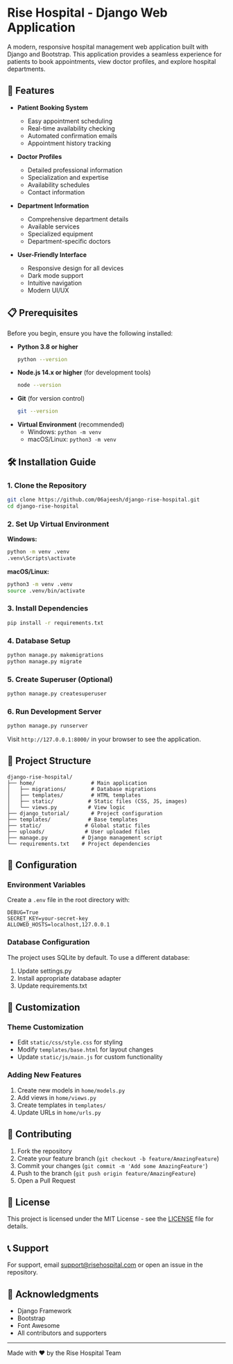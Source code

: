 # Rise Hospital - Django Web Application

A modern, responsive hospital management web application built with Django and Bootstrap. This application provides a seamless experience for patients to book appointments, view doctor profiles, and explore hospital departments.

## 🚀 Features

- **Patient Booking System**
  - Easy appointment scheduling
  - Real-time availability checking
  - Automated confirmation emails
  - Appointment history tracking

- **Doctor Profiles**
  - Detailed professional information
  - Specialization and expertise
  - Availability schedules
  - Contact information

- **Department Information**
  - Comprehensive department details
  - Available services
  - Specialized equipment
  - Department-specific doctors

- **User-Friendly Interface**
  - Responsive design for all devices
  - Dark mode support
  - Intuitive navigation
  - Modern UI/UX

## 📋 Prerequisites

Before you begin, ensure you have the following installed:

- **Python 3.8 or higher**
  ```bash
  python --version
  ```
- **Node.js 14.x or higher** (for development tools)
  ```bash
  node --version
  ```
- **Git** (for version control)
  ```bash
  git --version
  ```
- **Virtual Environment** (recommended)
  - Windows: `python -m venv`
  - macOS/Linux: `python3 -m venv`

## 🛠️ Installation Guide

### 1. Clone the Repository
```bash
git clone https://github.com/06ajeesh/django-rise-hospital.git
cd django-rise-hospital
```

### 2. Set Up Virtual Environment

**Windows:**
```bash
python -m venv .venv
.venv\Scripts\activate
```

**macOS/Linux:**
```bash
python3 -m venv .venv
source .venv/bin/activate
```

### 3. Install Dependencies
```bash
pip install -r requirements.txt
```

### 4. Database Setup
```bash
python manage.py makemigrations
python manage.py migrate
```

### 5. Create Superuser (Optional)
```bash
python manage.py createsuperuser
```

### 6. Run Development Server
```bash
python manage.py runserver
```

Visit `http://127.0.0.1:8000/` in your browser to see the application.

## 📁 Project Structure

```
django-rise-hospital/
├── home/                  # Main application
│   ├── migrations/        # Database migrations
│   ├── templates/         # HTML templates
│   ├── static/           # Static files (CSS, JS, images)
│   └── views.py          # View logic
├── django_tutorial/       # Project configuration
├── templates/            # Base templates
├── static/              # Global static files
├── uploads/             # User uploaded files
├── manage.py           # Django management script
└── requirements.txt    # Project dependencies
```

## 🔧 Configuration

### Environment Variables
Create a `.env` file in the root directory with:
```
DEBUG=True
SECRET_KEY=your-secret-key
ALLOWED_HOSTS=localhost,127.0.0.1
```

### Database Configuration
The project uses SQLite by default. To use a different database:
1. Update settings.py
2. Install appropriate database adapter
3. Update requirements.txt

## 🎨 Customization

### Theme Customization
- Edit `static/css/style.css` for styling
- Modify `templates/base.html` for layout changes
- Update `static/js/main.js` for custom functionality

### Adding New Features
1. Create new models in `home/models.py`
2. Add views in `home/views.py`
3. Create templates in `templates/`
4. Update URLs in `home/urls.py`

## 🤝 Contributing

1. Fork the repository
2. Create your feature branch (`git checkout -b feature/AmazingFeature`)
3. Commit your changes (`git commit -m 'Add some AmazingFeature'`)
4. Push to the branch (`git push origin feature/AmazingFeature`)
5. Open a Pull Request

## 📝 License

This project is licensed under the MIT License - see the [LICENSE](LICENSE) file for details.

## 📞 Support

For support, email support@risehospital.com or open an issue in the repository.

## 🙏 Acknowledgments

- Django Framework
- Bootstrap
- Font Awesome
- All contributors and supporters

---

Made with ❤️ by the Rise Hospital Team
